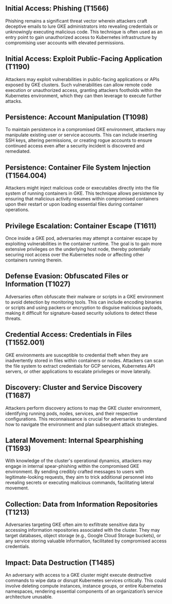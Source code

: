 ## Initial Access: Phishing (T1566)
Phishing remains a significant threat vector wherein attackers craft deceptive emails to lure GKE administrators into revealing credentials or unknowingly executing malicious code. This technique is often used as an entry point to gain unauthorized access to Kubernetes infrastructure by compromising user accounts with elevated permissions.

## Initial Access: Exploit Public-Facing Application (T1190)
Attackers may exploit vulnerabilities in public-facing applications or APIs exposed by GKE clusters. Such vulnerabilities can allow remote code execution or unauthorized access, granting attackers footholds within the Kubernetes environment, which they can then leverage to execute further attacks.

## Persistence: Account Manipulation (T1098)
To maintain persistence in a compromised GKE environment, attackers may manipulate existing user or service accounts. This can include inserting SSH keys, altering permissions, or creating rogue accounts to ensure continued access even after a security incident is discovered and remediated.

## Persistence: Container File System Injection (T1564.004)
Attackers might inject malicious code or executables directly into the file system of running containers in GKE. This technique allows persistence by ensuring that malicious activity resumes within compromised containers upon their restart or upon loading essential files during container operations.

## Privilege Escalation: Container Escape (T1611)
Once inside a GKE pod, adversaries may attempt a container escape by exploiting vulnerabilities in the container runtime. The goal is to gain more extensive privileges on the underlying host node, thereby potentially securing root access over the Kubernetes node or affecting other containers running therein.

## Defense Evasion: Obfuscated Files or Information (T1027)
Adversaries often obfuscate their malware or scripts in a GKE environment to avoid detection by monitoring tools. This can include encoding binaries or scripts and using packers or encryption to disguise malicious payloads, making it difficult for signature-based security solutions to detect these threats.

## Credential Access: Credentials in Files (T1552.001)
GKE environments are susceptible to credential theft when they are inadvertently stored in files within containers or nodes. Attackers can scan the file system to extract credentials for GCP services, Kubernetes API servers, or other applications to escalate privileges or move laterally.

## Discovery: Cluster and Service Discovery (T1687)
Attackers perform discovery actions to map the GKE cluster environment, identifying running pods, nodes, services, and their respective configurations. This reconnaissance is crucial for adversaries to understand how to navigate the environment and plan subsequent attack strategies.

## Lateral Movement: Internal Spearphishing (T1593)
With knowledge of the cluster's operational dynamics, attackers may engage in internal spear-phishing within the compromised GKE environment. By sending credibly crafted messages to users with legitimate-looking requests, they aim to trick additional personnel into revealing secrets or executing malicious commands, facilitating lateral movement.

## Collection: Data from Information Repositories (T1213)
Adversaries targeting GKE often aim to exfiltrate sensitive data by accessing information repositories associated with the cluster. They may target databases, object storage (e.g., Google Cloud Storage buckets), or any service storing valuable information, facilitated by compromised access credentials.

## Impact: Data Destruction (T1485)
An adversary with access to a GKE cluster might execute destructive commands to wipe data or disrupt Kubernetes services critically. This could involve deleting compute instances, instance groups, or entire Kubernetes namespaces, rendering essential components of an organization’s service architecture unusable.
